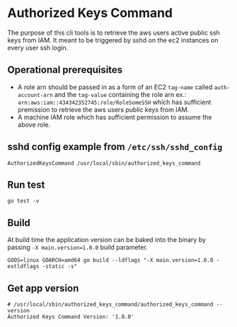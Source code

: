 # Authorized Keys Command

The purpose of this cli tools is to retrieve the aws users active public ssh keys from IAM.
It meant to be triggered by sshd on the ec2 instances on every user ssh login.

## Operational prerequisites
* A role arn should be passed in as a form of an EC2 `tag-name` called `auth-account-arn` and the `tag-value` containing the role arn ex.: `arn:aws:iam::434342352745:role/RoleSomeSSH` which has sufficient premission to retrieve the aws users public keys from IAM.
* A machine IAM role which has sufficient permission to assume the above role.

## sshd config example from `/etc/ssh/sshd_config`
```
AuthorizedKeysCommand /usr/local/sbin/authorized_keys_command
```

## Run test
```
go test -v
```

## Build
At build time the application version can be baked into the binary by passing `-X main.version=1.0.0` build parameter.
```
GOOS=linux GOARCH=amd64 go build --ldflags "-X main.version=1.0.0 -extldflags -static -s"
```
## Get app version
```
# /usr/local/sbin/authorized_keys_command/authorized_keys_command --version
Authorized Keys Command Version: '1.0.0'
```



